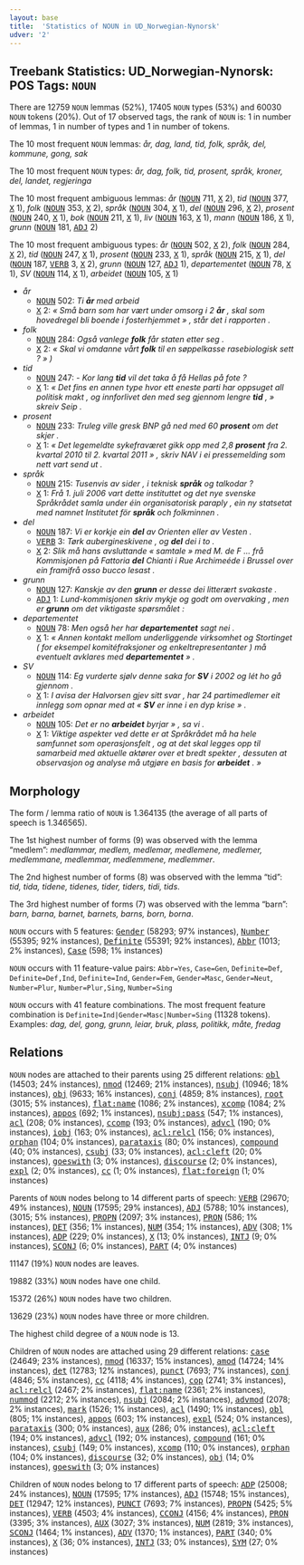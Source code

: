 ```yaml
---
layout: base
title:  'Statistics of NOUN in UD_Norwegian-Nynorsk'
udver: '2'
---
```


## Treebank Statistics: UD_Norwegian-Nynorsk: POS Tags: `NOUN`

There are 12759 `NOUN` lemmas (52%), 17405 `NOUN` types (53%) and 60030 `NOUN` tokens (20%).
Out of 17 observed tags, the rank of `NOUN` is: 1 in number of lemmas, 1 in number of types and 1 in number of tokens.

The 10 most frequent `NOUN` lemmas: <em>år, dag, land, tid, folk, språk, del, kommune, gong, sak</em>

The 10 most frequent `NOUN` types:  <em>år, dag, folk, tid, prosent, språk, kroner, del, landet, regjeringa</em>

The 10 most frequent ambiguous lemmas: <em>år</em> (<tt><a href="no_nynorsk-pos-NOUN.html">NOUN</a></tt> 711, <tt><a href="no_nynorsk-pos-X.html">X</a></tt> 2), <em>tid</em> (<tt><a href="no_nynorsk-pos-NOUN.html">NOUN</a></tt> 377, <tt><a href="no_nynorsk-pos-X.html">X</a></tt> 1), <em>folk</em> (<tt><a href="no_nynorsk-pos-NOUN.html">NOUN</a></tt> 353, <tt><a href="no_nynorsk-pos-X.html">X</a></tt> 2), <em>språk</em> (<tt><a href="no_nynorsk-pos-NOUN.html">NOUN</a></tt> 304, <tt><a href="no_nynorsk-pos-X.html">X</a></tt> 1), <em>del</em> (<tt><a href="no_nynorsk-pos-NOUN.html">NOUN</a></tt> 296, <tt><a href="no_nynorsk-pos-X.html">X</a></tt> 2), <em>prosent</em> (<tt><a href="no_nynorsk-pos-NOUN.html">NOUN</a></tt> 240, <tt><a href="no_nynorsk-pos-X.html">X</a></tt> 1), <em>bok</em> (<tt><a href="no_nynorsk-pos-NOUN.html">NOUN</a></tt> 211, <tt><a href="no_nynorsk-pos-X.html">X</a></tt> 1), <em>liv</em> (<tt><a href="no_nynorsk-pos-NOUN.html">NOUN</a></tt> 163, <tt><a href="no_nynorsk-pos-X.html">X</a></tt> 1), <em>mann</em> (<tt><a href="no_nynorsk-pos-NOUN.html">NOUN</a></tt> 186, <tt><a href="no_nynorsk-pos-X.html">X</a></tt> 1), <em>grunn</em> (<tt><a href="no_nynorsk-pos-NOUN.html">NOUN</a></tt> 181, <tt><a href="no_nynorsk-pos-ADJ.html">ADJ</a></tt> 2)

The 10 most frequent ambiguous types:  <em>år</em> (<tt><a href="no_nynorsk-pos-NOUN.html">NOUN</a></tt> 502, <tt><a href="no_nynorsk-pos-X.html">X</a></tt> 2), <em>folk</em> (<tt><a href="no_nynorsk-pos-NOUN.html">NOUN</a></tt> 284, <tt><a href="no_nynorsk-pos-X.html">X</a></tt> 2), <em>tid</em> (<tt><a href="no_nynorsk-pos-NOUN.html">NOUN</a></tt> 247, <tt><a href="no_nynorsk-pos-X.html">X</a></tt> 1), <em>prosent</em> (<tt><a href="no_nynorsk-pos-NOUN.html">NOUN</a></tt> 233, <tt><a href="no_nynorsk-pos-X.html">X</a></tt> 1), <em>språk</em> (<tt><a href="no_nynorsk-pos-NOUN.html">NOUN</a></tt> 215, <tt><a href="no_nynorsk-pos-X.html">X</a></tt> 1), <em>del</em> (<tt><a href="no_nynorsk-pos-NOUN.html">NOUN</a></tt> 187, <tt><a href="no_nynorsk-pos-VERB.html">VERB</a></tt> 3, <tt><a href="no_nynorsk-pos-X.html">X</a></tt> 2), <em>grunn</em> (<tt><a href="no_nynorsk-pos-NOUN.html">NOUN</a></tt> 127, <tt><a href="no_nynorsk-pos-ADJ.html">ADJ</a></tt> 1), <em>departementet</em> (<tt><a href="no_nynorsk-pos-NOUN.html">NOUN</a></tt> 78, <tt><a href="no_nynorsk-pos-X.html">X</a></tt> 1), <em>SV</em> (<tt><a href="no_nynorsk-pos-NOUN.html">NOUN</a></tt> 114, <tt><a href="no_nynorsk-pos-X.html">X</a></tt> 1), <em>arbeidet</em> (<tt><a href="no_nynorsk-pos-NOUN.html">NOUN</a></tt> 105, <tt><a href="no_nynorsk-pos-X.html">X</a></tt> 1)


* <em>år</em>
  * <tt><a href="no_nynorsk-pos-NOUN.html">NOUN</a></tt> 502: <em>Ti <b>år</b> med arbeid</em>
  * <tt><a href="no_nynorsk-pos-X.html">X</a></tt> 2: <em>« Små barn som har vært under omsorg i 2 <b>år</b> , skal som hovedregel bli boende i fosterhjemmet » , står det i rapporten .</em>
* <em>folk</em>
  * <tt><a href="no_nynorsk-pos-NOUN.html">NOUN</a></tt> 284: <em>Også vanlege <b>folk</b> får staten etter seg .</em>
  * <tt><a href="no_nynorsk-pos-X.html">X</a></tt> 2: <em>« Skal vi omdanne vårt <b>folk</b> til en søppelkasse rasebiologisk sett ? » )</em>
* <em>tid</em>
  * <tt><a href="no_nynorsk-pos-NOUN.html">NOUN</a></tt> 247: <em>- Kor lang <b>tid</b> vil det taka å få Hellas på fote ?</em>
  * <tt><a href="no_nynorsk-pos-X.html">X</a></tt> 1: <em>« Det fins en annen type hvor ett eneste parti har oppsuget all politisk makt , og innforlivet den med seg gjennom lengre <b>tid</b> , » skreiv Seip .</em>
* <em>prosent</em>
  * <tt><a href="no_nynorsk-pos-NOUN.html">NOUN</a></tt> 233: <em>Truleg ville gresk BNP gå ned med 60 <b>prosent</b> om det skjer .</em>
  * <tt><a href="no_nynorsk-pos-X.html">X</a></tt> 1: <em>« Det legemeldte sykefraværet gikk opp med 2,8 <b>prosent</b> fra 2. kvartal 2010 til 2. kvartal 2011 » , skriv NAV i ei pressemelding som nett vart send ut .</em>
* <em>språk</em>
  * <tt><a href="no_nynorsk-pos-NOUN.html">NOUN</a></tt> 215: <em>Tusenvis av sider , i teknisk <b>språk</b> og talkodar ?</em>
  * <tt><a href="no_nynorsk-pos-X.html">X</a></tt> 1: <em>Frå 1. juli 2006 vart dette instituttet og det nye svenske Språkrådet samla under éin organisatorisk paraply , ein ny statsetat med namnet Institutet för <b>språk</b> och folkminnen .</em>
* <em>del</em>
  * <tt><a href="no_nynorsk-pos-NOUN.html">NOUN</a></tt> 187: <em>Vi er korkje ein <b>del</b> av Orienten eller av Vesten .</em>
  * <tt><a href="no_nynorsk-pos-VERB.html">VERB</a></tt> 3: <em>Tørk aubergineskivene , og <b>del</b> dei i to .</em>
  * <tt><a href="no_nynorsk-pos-X.html">X</a></tt> 2: <em>Slik må hans avsluttande « samtale » med M. de F ... frå Kommisjonen på Fattoria <b>del</b> Chianti i Rue Archimeéde i Brussel over ein framifrå osso bucco lesast .</em>
* <em>grunn</em>
  * <tt><a href="no_nynorsk-pos-NOUN.html">NOUN</a></tt> 127: <em>Kanskje av den <b>grunn</b> er desse dei litterært svakaste .</em>
  * <tt><a href="no_nynorsk-pos-ADJ.html">ADJ</a></tt> 1: <em>Lund-kommisjonen skriv mykje og godt om overvaking , men er <b>grunn</b> om det viktigaste spørsmålet :</em>
* <em>departementet</em>
  * <tt><a href="no_nynorsk-pos-NOUN.html">NOUN</a></tt> 78: <em>Men også her har <b>departementet</b> sagt nei .</em>
  * <tt><a href="no_nynorsk-pos-X.html">X</a></tt> 1: <em>« Annen kontakt mellom underliggende virksomhet og Stortinget ( for eksempel komitéfraksjoner og enkeltrepresentanter ) må eventuelt avklares med <b>departementet</b> » .</em>
* <em>SV</em>
  * <tt><a href="no_nynorsk-pos-NOUN.html">NOUN</a></tt> 114: <em>Eg vurderte sjølv denne saka for <b>SV</b> i 2002 og lét ho gå gjennom .</em>
  * <tt><a href="no_nynorsk-pos-X.html">X</a></tt> 1: <em>I avisa der Halvorsen gjev sitt svar , har 24 partimedlemer eit innlegg som opnar med at « <b>SV</b> er inne i en dyp krise » .</em>
* <em>arbeidet</em>
  * <tt><a href="no_nynorsk-pos-NOUN.html">NOUN</a></tt> 105: <em>Det er no <b>arbeidet</b> byrjar » , sa vi .</em>
  * <tt><a href="no_nynorsk-pos-X.html">X</a></tt> 1: <em>Viktige aspekter ved dette er at Språkrådet må ha hele samfunnet som operasjonsfelt , og at det skal legges opp til samarbeid med aktuelle aktører over et bredt spekter , dessuten at observasjon og analyse må utgjøre en basis for <b>arbeidet</b> . »</em>

## Morphology

The form / lemma ratio of `NOUN` is 1.364135 (the average of all parts of speech is 1.346565).

The 1st highest number of forms (9) was observed with the lemma “medlem”: <em>medlammar, medlem, medlemar, medlemene, medlemer, medlemmane, medlemmar, medlemmene, medlemmer</em>.

The 2nd highest number of forms (8) was observed with the lemma “tid”: <em>tid, tida, tidene, tidenes, tider, tiders, tidi, tids</em>.

The 3rd highest number of forms (7) was observed with the lemma “barn”: <em>barn, barna, barnet, barnets, barns, born, borna</em>.

`NOUN` occurs with 5 features: <tt><a href="no_nynorsk-feat-Gender.html">Gender</a></tt> (58293; 97% instances), <tt><a href="no_nynorsk-feat-Number.html">Number</a></tt> (55395; 92% instances), <tt><a href="no_nynorsk-feat-Definite.html">Definite</a></tt> (55391; 92% instances), <tt><a href="no_nynorsk-feat-Abbr.html">Abbr</a></tt> (1013; 2% instances), <tt><a href="no_nynorsk-feat-Case.html">Case</a></tt> (598; 1% instances)

`NOUN` occurs with 11 feature-value pairs: `Abbr=Yes`, `Case=Gen`, `Definite=Def`, `Definite=Def,Ind`, `Definite=Ind`, `Gender=Fem`, `Gender=Masc`, `Gender=Neut`, `Number=Plur`, `Number=Plur,Sing`, `Number=Sing`

`NOUN` occurs with 41 feature combinations.
The most frequent feature combination is `Definite=Ind|Gender=Masc|Number=Sing` (11328 tokens).
Examples: <em>dag, del, gong, grunn, leiar, bruk, plass, politikk, måte, fredag</em>


## Relations

`NOUN` nodes are attached to their parents using 25 different relations: <tt><a href="no_nynorsk-dep-obl.html">obl</a></tt> (14503; 24% instances), <tt><a href="no_nynorsk-dep-nmod.html">nmod</a></tt> (12469; 21% instances), <tt><a href="no_nynorsk-dep-nsubj.html">nsubj</a></tt> (10946; 18% instances), <tt><a href="no_nynorsk-dep-obj.html">obj</a></tt> (9633; 16% instances), <tt><a href="no_nynorsk-dep-conj.html">conj</a></tt> (4859; 8% instances), <tt><a href="no_nynorsk-dep-root.html">root</a></tt> (3015; 5% instances), <tt><a href="no_nynorsk-dep-flat-name.html">flat:name</a></tt> (1086; 2% instances), <tt><a href="no_nynorsk-dep-xcomp.html">xcomp</a></tt> (1084; 2% instances), <tt><a href="no_nynorsk-dep-appos.html">appos</a></tt> (692; 1% instances), <tt><a href="no_nynorsk-dep-nsubj-pass.html">nsubj:pass</a></tt> (547; 1% instances), <tt><a href="no_nynorsk-dep-acl.html">acl</a></tt> (208; 0% instances), <tt><a href="no_nynorsk-dep-ccomp.html">ccomp</a></tt> (193; 0% instances), <tt><a href="no_nynorsk-dep-advcl.html">advcl</a></tt> (190; 0% instances), <tt><a href="no_nynorsk-dep-iobj.html">iobj</a></tt> (163; 0% instances), <tt><a href="no_nynorsk-dep-acl-relcl.html">acl:relcl</a></tt> (156; 0% instances), <tt><a href="no_nynorsk-dep-orphan.html">orphan</a></tt> (104; 0% instances), <tt><a href="no_nynorsk-dep-parataxis.html">parataxis</a></tt> (80; 0% instances), <tt><a href="no_nynorsk-dep-compound.html">compound</a></tt> (40; 0% instances), <tt><a href="no_nynorsk-dep-csubj.html">csubj</a></tt> (33; 0% instances), <tt><a href="no_nynorsk-dep-acl-cleft.html">acl:cleft</a></tt> (20; 0% instances), <tt><a href="no_nynorsk-dep-goeswith.html">goeswith</a></tt> (3; 0% instances), <tt><a href="no_nynorsk-dep-discourse.html">discourse</a></tt> (2; 0% instances), <tt><a href="no_nynorsk-dep-expl.html">expl</a></tt> (2; 0% instances), <tt><a href="no_nynorsk-dep-cc.html">cc</a></tt> (1; 0% instances), <tt><a href="no_nynorsk-dep-flat-foreign.html">flat:foreign</a></tt> (1; 0% instances)

Parents of `NOUN` nodes belong to 14 different parts of speech: <tt><a href="no_nynorsk-pos-VERB.html">VERB</a></tt> (29670; 49% instances), <tt><a href="no_nynorsk-pos-NOUN.html">NOUN</a></tt> (17595; 29% instances), <tt><a href="no_nynorsk-pos-ADJ.html">ADJ</a></tt> (5788; 10% instances),  (3015; 5% instances), <tt><a href="no_nynorsk-pos-PROPN.html">PROPN</a></tt> (2097; 3% instances), <tt><a href="no_nynorsk-pos-PRON.html">PRON</a></tt> (586; 1% instances), <tt><a href="no_nynorsk-pos-DET.html">DET</a></tt> (356; 1% instances), <tt><a href="no_nynorsk-pos-NUM.html">NUM</a></tt> (354; 1% instances), <tt><a href="no_nynorsk-pos-ADV.html">ADV</a></tt> (308; 1% instances), <tt><a href="no_nynorsk-pos-ADP.html">ADP</a></tt> (229; 0% instances), <tt><a href="no_nynorsk-pos-X.html">X</a></tt> (13; 0% instances), <tt><a href="no_nynorsk-pos-INTJ.html">INTJ</a></tt> (9; 0% instances), <tt><a href="no_nynorsk-pos-SCONJ.html">SCONJ</a></tt> (6; 0% instances), <tt><a href="no_nynorsk-pos-PART.html">PART</a></tt> (4; 0% instances)

11147 (19%) `NOUN` nodes are leaves.

19882 (33%) `NOUN` nodes have one child.

15372 (26%) `NOUN` nodes have two children.

13629 (23%) `NOUN` nodes have three or more children.

The highest child degree of a `NOUN` node is 13.

Children of `NOUN` nodes are attached using 29 different relations: <tt><a href="no_nynorsk-dep-case.html">case</a></tt> (24649; 23% instances), <tt><a href="no_nynorsk-dep-nmod.html">nmod</a></tt> (16337; 15% instances), <tt><a href="no_nynorsk-dep-amod.html">amod</a></tt> (14724; 14% instances), <tt><a href="no_nynorsk-dep-det.html">det</a></tt> (12783; 12% instances), <tt><a href="no_nynorsk-dep-punct.html">punct</a></tt> (7693; 7% instances), <tt><a href="no_nynorsk-dep-conj.html">conj</a></tt> (4846; 5% instances), <tt><a href="no_nynorsk-dep-cc.html">cc</a></tt> (4118; 4% instances), <tt><a href="no_nynorsk-dep-cop.html">cop</a></tt> (2741; 3% instances), <tt><a href="no_nynorsk-dep-acl-relcl.html">acl:relcl</a></tt> (2467; 2% instances), <tt><a href="no_nynorsk-dep-flat-name.html">flat:name</a></tt> (2361; 2% instances), <tt><a href="no_nynorsk-dep-nummod.html">nummod</a></tt> (2212; 2% instances), <tt><a href="no_nynorsk-dep-nsubj.html">nsubj</a></tt> (2084; 2% instances), <tt><a href="no_nynorsk-dep-advmod.html">advmod</a></tt> (2078; 2% instances), <tt><a href="no_nynorsk-dep-mark.html">mark</a></tt> (1526; 1% instances), <tt><a href="no_nynorsk-dep-acl.html">acl</a></tt> (1490; 1% instances), <tt><a href="no_nynorsk-dep-obl.html">obl</a></tt> (805; 1% instances), <tt><a href="no_nynorsk-dep-appos.html">appos</a></tt> (603; 1% instances), <tt><a href="no_nynorsk-dep-expl.html">expl</a></tt> (524; 0% instances), <tt><a href="no_nynorsk-dep-parataxis.html">parataxis</a></tt> (300; 0% instances), <tt><a href="no_nynorsk-dep-aux.html">aux</a></tt> (286; 0% instances), <tt><a href="no_nynorsk-dep-acl-cleft.html">acl:cleft</a></tt> (194; 0% instances), <tt><a href="no_nynorsk-dep-advcl.html">advcl</a></tt> (192; 0% instances), <tt><a href="no_nynorsk-dep-compound.html">compound</a></tt> (161; 0% instances), <tt><a href="no_nynorsk-dep-csubj.html">csubj</a></tt> (149; 0% instances), <tt><a href="no_nynorsk-dep-xcomp.html">xcomp</a></tt> (110; 0% instances), <tt><a href="no_nynorsk-dep-orphan.html">orphan</a></tt> (104; 0% instances), <tt><a href="no_nynorsk-dep-discourse.html">discourse</a></tt> (32; 0% instances), <tt><a href="no_nynorsk-dep-obj.html">obj</a></tt> (14; 0% instances), <tt><a href="no_nynorsk-dep-goeswith.html">goeswith</a></tt> (3; 0% instances)

Children of `NOUN` nodes belong to 17 different parts of speech: <tt><a href="no_nynorsk-pos-ADP.html">ADP</a></tt> (25008; 24% instances), <tt><a href="no_nynorsk-pos-NOUN.html">NOUN</a></tt> (17595; 17% instances), <tt><a href="no_nynorsk-pos-ADJ.html">ADJ</a></tt> (15748; 15% instances), <tt><a href="no_nynorsk-pos-DET.html">DET</a></tt> (12947; 12% instances), <tt><a href="no_nynorsk-pos-PUNCT.html">PUNCT</a></tt> (7693; 7% instances), <tt><a href="no_nynorsk-pos-PROPN.html">PROPN</a></tt> (5425; 5% instances), <tt><a href="no_nynorsk-pos-VERB.html">VERB</a></tt> (4503; 4% instances), <tt><a href="no_nynorsk-pos-CCONJ.html">CCONJ</a></tt> (4156; 4% instances), <tt><a href="no_nynorsk-pos-PRON.html">PRON</a></tt> (3395; 3% instances), <tt><a href="no_nynorsk-pos-AUX.html">AUX</a></tt> (3027; 3% instances), <tt><a href="no_nynorsk-pos-NUM.html">NUM</a></tt> (2819; 3% instances), <tt><a href="no_nynorsk-pos-SCONJ.html">SCONJ</a></tt> (1464; 1% instances), <tt><a href="no_nynorsk-pos-ADV.html">ADV</a></tt> (1370; 1% instances), <tt><a href="no_nynorsk-pos-PART.html">PART</a></tt> (340; 0% instances), <tt><a href="no_nynorsk-pos-X.html">X</a></tt> (36; 0% instances), <tt><a href="no_nynorsk-pos-INTJ.html">INTJ</a></tt> (33; 0% instances), <tt><a href="no_nynorsk-pos-SYM.html">SYM</a></tt> (27; 0% instances)

